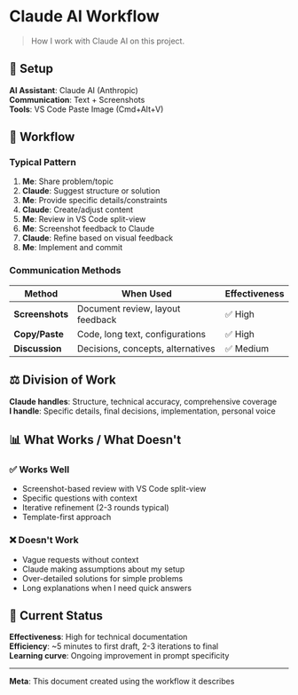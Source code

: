 # Claude AI Workflow

> How I work with Claude AI on this project.

## 🤖 Setup

**AI Assistant**: Claude AI (Anthropic)  
**Communication**: Text + Screenshots  
**Tools**: VS Code Paste Image (Cmd+Alt+V)  

## 🔄 Workflow

### Typical Pattern
1. **Me**: Share problem/topic
2. **Claude**: Suggest structure or solution
3. **Me**: Provide specific details/constraints  
4. **Claude**: Create/adjust content
5. **Me**: Review in VS Code split-view
6. **Me**: Screenshot feedback to Claude
7. **Claude**: Refine based on visual feedback
8. **Me**: Implement and commit

### Communication Methods

| Method | When Used | Effectiveness |
|--------|-----------|---------------|
| **Screenshots** | Document review, layout feedback | ✅ High |
| **Copy/Paste** | Code, long text, configurations | ✅ High |
| **Discussion** | Decisions, concepts, alternatives | ✅ Medium |

## ⚖️ Division of Work

**Claude handles**: Structure, technical accuracy, comprehensive coverage  
**I handle**: Specific details, final decisions, implementation, personal voice  

## 📊 What Works / What Doesn't

### ✅ Works Well
- Screenshot-based review with VS Code split-view
- Specific questions with context
- Iterative refinement (2-3 rounds typical)
- Template-first approach

### ❌ Doesn't Work
- Vague requests without context
- Claude making assumptions about my setup
- Over-detailed solutions for simple problems
- Long explanations when I need quick answers

## 🎯 Current Status

**Effectiveness**: High for technical documentation  
**Efficiency**: ~5 minutes to first draft, 2-3 iterations to final  
**Learning curve**: Ongoing improvement in prompt specificity

---

**Meta**: This document created using the workflow it describes